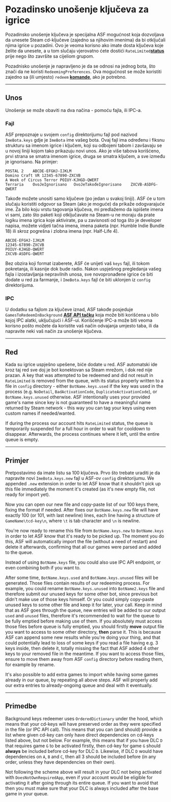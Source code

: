 # Pozadinsko unošenje ključeva za igrice

Pozadinsko unošenje ključeva je specijalna ASF mogućnost koja dozvoljava da unesete Steam cd-ključeve (zajedno sa njihovim imenima) da bi otključali njima igrice u pozadini. Ovo je veoma korisno ako imate dosta ključeva koje želite da unesete, a u tom slučaju vjerovatno ćete dostići `RateLimited`**[status](https://github.com/JustArchiNET/ArchiSteamFarm/wiki/FAQ#what-is-the-meaning-of-status-when-redeeming-a-key)** prije nego što završite sa cijeliom grupom.

Pozadnisko unošenje je napravljeno je da se odnosi na jednog bota, što znači da ne koristi `RedeemingPreferences`. Ova mogućnost se može koristiti zajedno sa (ili umjesto) `redeem` **[komande](https://github.com/JustArchiNET/ArchiSteamFarm/wiki/Commands)**, ako je potrebno.

---

## Unos

Unošenje se može obaviti na dva načina - pomoću fajla, ili IPC-a.

### Fajl

ASF prepoznaje u svojem `config` direktorijumu fajl pod nazivod `ImeBota.keys` gdje je `ImeBota` ime vašeg bota. Ovaj fajl ima određenu i fiksnu strukturu sa imenom igrice i ključem, koji su odbojeni tabom i zavšavaju se u novoj liniji kojom tako prikazuju novi unos. Ako je više tabova korišćeno, prvi strana se smatra imenom igrice, druga se smatra ključem, a sve između je ignorisano. Na primjer:

```text
POSTAL 2    ABCDE-EFGHJ-IJKLM
Domino Craft VR 12345-67890-ZXCVB
A Week of Circus Terror POIUY-KJHGD-QWERT
Terraria    OvoJeIgnorisano   OvoJeTakođeIgnorisano    ZXCVB-ASDFG-QWERT
```

Takođe možete unositi samo ključeve (po jedan u svakoj liniji). ASF će u tom slučaju koristiti odgovor sa Steam (ako je moguće) da prikaže odogvarajuće ime. Za bilo koju vrstu tagovanja ključeva, mi predlažemo da ispišete imena vi sami, zato što paketi koji otključavate na Steam-u ne moraju da prate logiku imena igrica koje aktivirate, pa u zavisnosti od toga što je developer napisa, možete vidjeti tačna imena, imena paketa (npr. Humble Indie Bundle 18) ili skroz pogrešna i zlobna imena (npr. Half-Life 4).

```text
ABCDE-EFGHJ-IJKLM
12345-67890-ZXCVB
POIUY-KJHGD-QWERT
ZXCVB-ASDFG-QWERT
```

Bez obzira koji format izaberete, ASF će unijeti vaš `keys` fajl, ili tokom pokretanja, ili kasnije dok bude radio. Nakon uspješnog pregledanja vašeg fajla i izostavljanja nepravilnih unosa, sve novopronađene igrice će biti dodate u red za farmanje, i `ImeBota.keys` fajl će biti uklonjen iz `config` direktorijuma.

### IPC

U dodatku sa fajlom za ključeve iznad, ASF takođe posjeduje `GamesToRedeemInBackground` **[ASF API tačku](https://github.com/JustArchiNET/ArchiSteamFarm/wiki/IPC#asf-api)** koja može biti korišćena u bilo kojoj IPC alatki, uključujući i ASF-ui. Korišćenje IPC-a može biti veoma korisno pošto možete da koristite vaš način odvajanja umjesto taba, ili da napravite neki vaš način za unošenje ključeva.

---

## Red

Kada su igrice uspješno upešene, biće dodate u red. ASF automatski ide kroz taj red sve doj je bot konektovan sa Steam mrežom, i dok red nije prazan. A key that was attempted to be redeemed and did not result in `RateLimited` is removed from the queue, with its status properly written to a file in `config` directory - either `BotName.keys.used` if the key was used in the process (e.g. `NoDetail`, `BadActivationCode`, `DuplicateActivationCode`), or `BotName.keys.unused` otherwise. ASF intentionally uses your provided game's name since key is not guaranteed to have a meaningful name returned by Steam network - this way you can tag your keys using even custom names if needed/wanted.

If during the process our account hits `RateLimited` status, the queue is temporarily suspended for a full hour in order to wait for cooldown to disappear. Afterwards, the process continues where it left, until the entire queue is empty.

---

## Primjer

Pretpostavimo da imate listu sa 100 ključeva. Prvo što trebate uraditi je da napravite novi `ImeBota.keys.new` fajl u ASF-ov `config` direktorijumu. We appended `.new` extension in order to let ASF know that it shouldn't pick up this file immediately the moment it's created (as it's new empty file, not ready for import yet).

Now you can open our new file and copy-paste list of our 100 keys there, fixing the format if needed. After fixes our `BotName.keys.new` file will have exactly 100 (or 101, with last newline) lines, each line having a structure of `GameName\tcd-key\n`, where `\t` is tab character and `\n` is newline.

You're now ready to rename this file from `BotName.keys.new` to `BotName.keys` in order to let ASF know that it's ready to be picked up. The moment you do this, ASF will automatically import the file (without a need of restart) and delete it afterwards, confirming that all our games were parsed and added to the queue.

Instead of using `BotName.keys` file, you could also use IPC API endpoint, or even combining both if you want to.

After some time, `BotName.keys.used` and `BotName.keys.unused` files will be generated. Those files contain results of our redeeming process. For example, you could rename `BotName.keys.unused` into `BotName2.keys` file and therefore submit our unused keys for some other bot, since previous bot didn't make use of those keys himself. Or you could simply copy-paste unused keys to some other file and keep it for later, your call. Keep in mind that as ASF goes through the queue, new entries will be added to our output `used` and `unused` files, therefore it's recommended to wait for the queue to be fully emptied before making use of them. If you absolutely must access those files before queue is fully emptied, you should firstly **move** output file you want to access to some other directory, **then** parse it. This is because ASF can append some new results while you're doing your thing, and that could potentially lead to loss of some keys if you read a file having e.g. 3 keys inside, then delete it, totally missing the fact that ASF added 4 other keys to your removed file in the meantime. If you want to access those files, ensure to move them away from ASF `config` directory before reading them, for example by rename.

It's also possible to add extra games to import while having some games already in our queue, by repeating all above steps. ASF will properly add our extra entries to already-ongoing queue and deal with it eventually.

---

## Primedbe

Background keys redeemer uses `OrderedDictionary` under the hood, which means that your cd-keys will have preserved order as they were specified in the file (or IPC API call). This means that you can (and should) provide a list where given cd-key can only have direct dependencies on cd-keys listed above, but not below. For example, this means that if you have DLC `D` that requires game `G` to be activated firstly, then cd-key for game `G` should **always** be included before cd-key for DLC `D`. Likewise, if DLC `D` would have dependencies on `A`, `B` and `C`, then all 3 should be included before (in any order, unless they have dependencies on their own).

Not following the scheme above will result in your DLC not being activated with `DoesNotOwnRequiredApp`, even if your account would be eligible for activating it after going through its entire queue. If you want to avoid that then you must make sure that your DLC is always included after the base game in your queue.